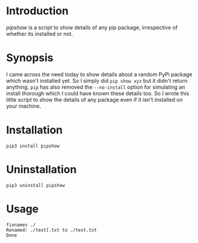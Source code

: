 # Introduction
*pipshow* is a script to show details of any pip package, irrespective of whether its installed or not.

# Synopsis

I came across the need today to show details about a random PyPi package which wasn't installed yet. So I simply did `pip show xyz` but it didn't return anything. `pip` has also removed the `--no-install` option for simulating an install thorough which I could have known these details too. So I wrote this little script to show the details of any package even if it isn't installed on your machine.

# Installation
```
pip3 install pipshow
```

# Uninstallation
```pip3 uninstall pipshow```

# Usage

```
fixnames ./
Renamed: ./test[.txt to ./test.txt
Done
```
